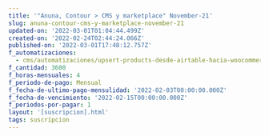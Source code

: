 ```yaml
---
title: '"Anuna, Contour > CMS y marketplace" November-21'
slug: anuna-contour-cms-y-marketplace-november-21
updated-on: '2022-03-01T01:04:44.499Z'
created-on: '2022-02-24T02:44:24.066Z'
published-on: '2022-03-01T17:48:12.757Z'
f_automatizaciones:
  - cms/automatizaciones/upsert-products-desde-airtable-hacia-woocommerce.md
f_cantidad: 3600
f_horas-mensuales: 4
f_periodo-de-pago: Mensual
f_fecha-de-ultimo-pago-mensulidad: '2022-02-03T00:00:00.000Z'
f_fecha-de-vencimiento: '2022-02-15T00:00:00.000Z'
f_periodos-por-pagar: 1
layout: '[suscripcion].html'
tags: suscripcion
---
```



